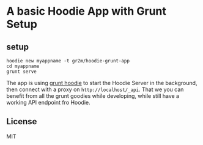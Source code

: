 # A basic Hoodie App with Grunt Setup

## setup

```
hoodie new myappname -t gr2m/hoodie-grunt-app
cd myappname
grunt serve
```

The app is using [grunt hoodie](https://github.com/ro-ka/grunt-hoodie)
to start the Hoodie Server in the background, then
connect with a proxy on `http://localhost/_api`. That
we you can benefit from all the grunt goodies while
developing, while still have a working API endpoint
fro Hoodie.

## License

MIT
